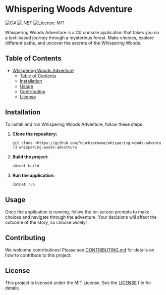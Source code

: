 # Whispering Woods Adventure

![C#](https://img.shields.io/badge/C%23-239120?style=for-the-badge&logo=c-sharp&logoColor=white)
![.NET](https://img.shields.io/badge/.NET-512BD4?style=for-the-badge&logo=dotnet&logoColor=white)
![License: MIT](https://img.shields.io/badge/License-MIT-yellow.svg)

Whispering Woods Adventure is a C# console application that takes you on a text-based journey through a mysterious forest. Make choices, explore different paths, and uncover the secrets of the Whispering Woods.

## Table of Contents

- [Whispering Woods Adventure](#whispering-woods-adventure)
 	- [Table of Contents](#table-of-contents)
 	- [Installation](#installation)
 	- [Usage](#usage)
 	- [Contributing](#contributing)
 	- [License](#license)

## Installation

To install and run Whispering Woods Adventure, follow these steps:

1. **Clone the repository:**

    ```bash
    git clone <https://github.com/YourUsername/whispering-woods-adventure.git>
    cd whispering-woods-adventure
    ```

2. **Build the project:**

    ```bash
    dotnet build
    ```

3. **Run the application:**

    ```bash
    dotnet run
    ```

## Usage

Once the application is running, follow the on-screen prompts to make choices and navigate through the adventure. Your decisions will affect the outcome of the story, so choose wisely!

## Contributing

We welcome contributions! Please see [CONTRIBUTING.md](<https://github.com/gbowne1/whispering-woods-adventure/blob/main/CONTRIBUTING.md>) for details on how to contribute to this project.

## License

This project is licensed under the MIT License. See the [LICENSE](<https://github.com/gbowne1/whispering-woods-adventure/blob/main/LICENSE>) file for details.

